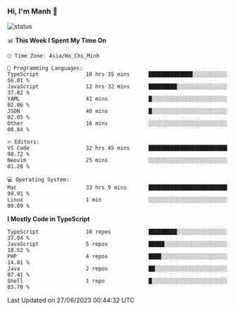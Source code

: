 ### Hi, I'm Manh 👋

![status](https://badge.stateful.com/manhhn01/status.svg)

<!--START_SECTION:waka-->
📊 **This Week I Spent My Time On** 

```text
🕑︎ Time Zone: Asia/Ho_Chi_Minh

💬 Programming Languages: 
TypeScript               18 hrs 35 mins      ██████████████░░░░░░░░░░░   56.01 % 
JavaScript               12 hrs 32 mins      █████████░░░░░░░░░░░░░░░░   37.82 % 
YAML                     41 mins             █░░░░░░░░░░░░░░░░░░░░░░░░   02.06 % 
JSON                     40 mins             █░░░░░░░░░░░░░░░░░░░░░░░░   02.05 % 
Other                    16 mins             ░░░░░░░░░░░░░░░░░░░░░░░░░   00.84 % 

🔥 Editors: 
VS Code                  32 hrs 45 mins      █████████████████████████   98.72 % 
Neovim                   25 mins             ░░░░░░░░░░░░░░░░░░░░░░░░░   01.28 % 

💻 Operating System: 
Mac                      33 hrs 9 mins       █████████████████████████   99.91 % 
Linux                    1 min               ░░░░░░░░░░░░░░░░░░░░░░░░░   00.09 % 
```

**I Mostly Code in TypeScript** 

```text
TypeScript               10 repos            █████████░░░░░░░░░░░░░░░░   37.04 % 
JavaScript               5 repos             █████░░░░░░░░░░░░░░░░░░░░   18.52 % 
PHP                      4 repos             ████░░░░░░░░░░░░░░░░░░░░░   14.81 % 
Java                     2 repos             ██░░░░░░░░░░░░░░░░░░░░░░░   07.41 % 
Shell                    1 repo              █░░░░░░░░░░░░░░░░░░░░░░░░   03.70 % 
```




 Last Updated on 27/06/2023 00:44:32 UTC
<!--END_SECTION:waka-->

